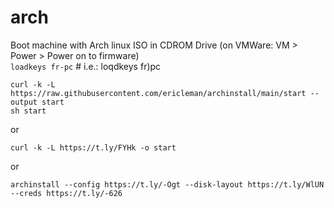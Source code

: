 # arch
 Boot machine with Arch linux ISO in CDROM Drive (on VMWare: VM > Power > Power on to firmware)  
`loadkeys fr-pc` # i.e.: loqdkeys fr)pc

`curl -k -L https://raw.githubusercontent.com/ericleman/archinstall/main/start --output start`  
`sh start`

or

`curl -k -L https://t.ly/FYHk -o start` 

or

`archinstall --config https://t.ly/-Ogt --disk-layout https://t.ly/WlUN --creds https://t.ly/-626`
